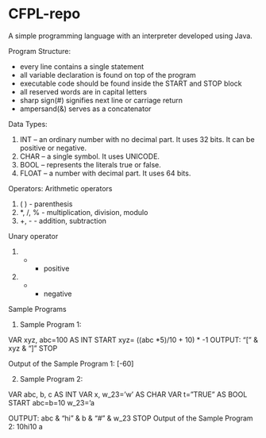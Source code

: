 # CFPL-repo
A simple programming language with an interpreter developed using Java.

Program Structure:
- every line contains a single statement
- all variable declaration is found on top of the program
- executable code should be found inside the START and STOP block
- all reserved words are in capital letters
- sharp sign(#) signifies next line or carriage return
- ampersand(&) serves as a concatenator

Data Types:
1. INT – an ordinary number with no decimal part. It uses 32 bits. It can be positive or negative.
2. CHAR – a single symbol. It uses UNICODE.
3. BOOL – represents the literals true or false.
4. FLOAT – a number with decimal part. It uses 64 bits.

Operators:
Arithmetic operators
1. ( ) - parenthesis
2. *, /, % - multiplication, division, modulo
3. +, - - addition, subtraction

Unary operator
1. + - positive
2. - - negative

Sample Programs
1. Sample Program 1:

VAR xyz, abc=100 AS INT
START
xyz= ((abc *5)/10 + 10) * -1
OUTPUT: “[” & xyz & “]”
STOP

Output of the Sample Program 1:
[-60]

2. Sample Program 2:

VAR abc, b, c AS INT
VAR x, w_23=’w’ AS CHAR
VAR t=”TRUE” AS BOOL
START
abc=b=10
w_23=’a

OUTPUT: abc & “hi” & b & “#” & w_23
STOP
Output of the Sample Program 2:
10hi10
a

